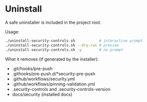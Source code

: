 # Uninstall

A safe uninstaller is included in the project root.

Usage:

```bash
./uninstall-security-controls.sh           # interactive prompt
./uninstall-security-controls.sh --dry-run # preview
./uninstall-security-controls.sh -y        # no prompt
```

What it removes (if generated by the installer):
- .git/hooks/pre-push
- .githooks/pre-push.d/*security-pre-push
- .github/workflows/security.yml
- .github/workflows/pinning-validation.yml
- .security-controls and .security-controls-version
- docs/security (installed docs)
